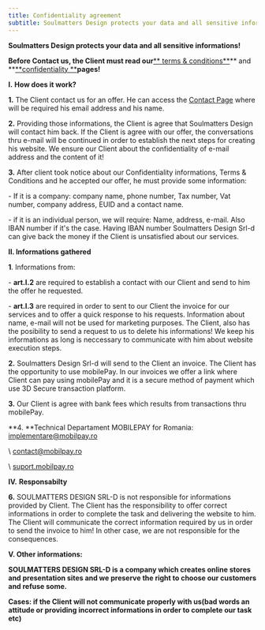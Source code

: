 ```yaml
---
title: Confidentiality agreement
subtitle: Soulmatters Design protects your data and all sensitive informations!
---
```

**Soulmatters Design protects your data and all sensitive informations!**

**Before Contact us, the Client must read our**[** terms & conditions**](https://sm-design.ro/terms)** and **[**confidentiality **](https://sm-design.ro/confidentiality-agreement)**pages!**

**I.** **How does it work?**

**1.** The Client contact us for an offer. He can access the [Contact Page](https://sm-design.ro/contact) where will be required his email address and his name.

**2.**  Providing those informations, the Client is agree that Soulmatters Design will contact him back. If the Client is agree with our offer, the conversations thru e-mail will be continued in order to establish the next steps for creating his website.  We ensure our Client about the confidentiality of e-mail address and the content of it!

**3.**  After client took notice about our Confidentiality informations, Terms & Conditions and he accepted our offer, he must provide some information:

\- If it is a company: company name, phone number, Tax number, Vat number, company address, EUID and a contact name.

\- if it is an individual person, we will require: Name, address, e-mail. Also IBAN number if it's the case. Having IBAN number Soulmatters Design Srl-d can give back the money if the Client is unsatisfied about our services.

**II. Informations gathered**

 **1**. Informations from:

\-  **art.I.2** are required to establish a contact with our Client and send to him the offer he requested.

\- **art.I.3** are required in order to sent to our Client the invoice for our services and to offer a quick response to his requests. Information about name, e-mail will not be used for marketing purposes. The Client, also has the posibility to send a request to us to delete his informations! We keep his informations as long is neccessary to communicate with him about website execution steps.

**2.** Soulmatters Design Srl-d will send to the Client an invoice. The Client has the opportunity to use mobilePay. In our invoices we offer a link where Client can pay using mobilePay and it is a secure method of payment which use 3D Secure transaction platform.

**3.** Our Client is agree with bank fees which results from transactions thru mobilePay.

**4. **Technical Departament MOBILEPAY for Romania: \
                                         [implementare@mobilpay.ro ](implementare@mobilpay.ro)

\    [contact@mobilpay.ro ](contact@mobilpay.ro)

\    [suport.mobilpay.ro ](suport.mobilpay.ro)



 [](implementare@mobilpay.ro)**IV.** **Responsabilty**

**6.** SOULMATTERS DESIGN SRL-D is not responsible for informations provided by Client. The Client has the responsibility to offer correct informations in order to complete the task and delivering the website to him. The Client will communicate the correct information required by us in order to send the invoice to him! In other case, we are not responsible for the consequences.

**V. Other informations:**

**SOULMATTERS DESIGN SRL-D is a company which creates online stores and presentation sites and we preserve the right to choose our customers and refuse some.**

**Cases: if the Client will not communicate properly with us(bad words an attitude or providing incorrect informations in order to complete our task etc)**
